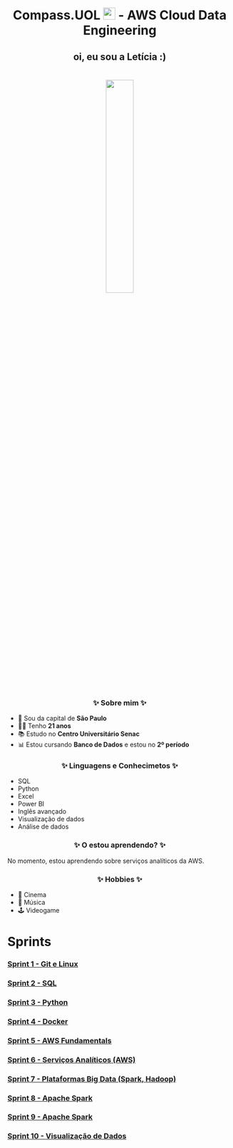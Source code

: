 <h1 align=center> Compass.UOL <img src="https://logospng.org/download/uol/logo-uol-icon-256.png" width="27"/> - AWS Cloud Data Engineering </h1>

<h2 align="center">oi, eu sou a Letícia :) </h2>

 <h1 align=center> <img width="35%" src="https://media.licdn.com/dms/image/v2/D4D03AQGf_10niGdXGg/profile-displayphoto-shrink_400_400/profile-displayphoto-shrink_400_400/0/1685994501131?e=1736380800&v=beta&t=L3skHnIWkyIHDnHgH-LMU7dImNhPLqQ3W1Cxb8TnDYI"/>  </h1>



<h3 align="center"> ✨ Sobre mim ✨ </h3>

- 🏡 Sou da capital de **São Paulo**
- 👩‍🎓 Tenho **21 anos**
- 📚 Estudo no **Centro Universitário Senac**
- 📊 Estou cursando **Banco de Dados** e estou no **2º período**

<h3 align="center"> ✨ Linguagens e Conhecimetos ✨ </h3>

- SQL
- Python
- Excel
- Power BI
- Inglês avançado
- Visualização de dados
- Análise de dados

<h3 align="center"> ✨ O estou aprendendo? ✨ </h3>
<p> No momento, estou aprendendo sobre serviços analíticos da AWS.</p>

<h3 align="center"> ✨ Hobbies ✨ </h3>

- 🎥 Cinema
- 🎵 Música 
- 🕹️ Videogame

# Sprints

###  <a href= Sprint-1 > Sprint 1 - Git e Linux </a>
###  <a href= Sprint-2 > Sprint 2 - SQL </a>
###  <a href= Sprint-3 > Sprint 3 - Python </a>
###  <a href= Sprint-4 > Sprint 4 - Docker </a>
###  <a href= Sprint-5 > Sprint 5 - AWS Fundamentals </a>
###  <a href= Sprint-6 > Sprint 6 - Serviços Analíticos (AWS) </a>
###  <a href= Sprint-7 > Sprint 7 - Plataformas Big Data (Spark, Hadoop) </a>
###  <a href= Sprint-8 > Sprint 8 - Apache Spark </a>
###  <a href= Sprint-9 > Sprint 9 - Apache Spark </a>
###  <a href= Sprint-10 > Sprint 10 - Visualização de Dados </a>

